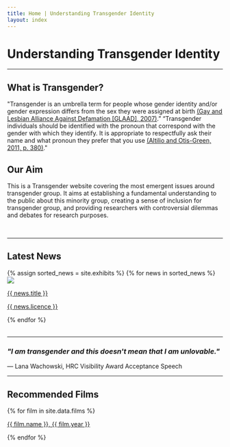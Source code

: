 ```yaml
---
title: Home | Understanding Transgender Identity
layout: index
---
```


<div class="heading">
    <h1> Understanding Transgender Identity</h1>
</div>

<hr>

<div class="paracontainer">
    <div class="subheading">
        <h2> What is Transgender? </h2>
        <p>"Transgender is an umbrella term for people whose gender identity and/or gender expression differs from the sex they were assigned at birth <a class="citation" href="https://www.glaad.org/reference/transgender"><u>(Gay and Lesbian Alliance Against Defamation [GLAAD], 2007)</u></a>.”  “Transgender individuals should be identified with the pronoun that correspond with the gender with which they identify. It is appropriate to respectfully ask their name and what pronoun they prefer that you use <a class="citation" href="https://books.google.com/books?hl=en&lr=&id=XS3XJL_RGIgC&oi=fnd&pg=PP1&dq=Altilio,+Terry%3B+Otis-Green,+Shirley+(2011).+Oxford+Textbook+of+Palliative+Social+Work.+Oxford+University+Press.+p.+380.&ots=ak946C8Tcx&sig=ZK8zOWrvE99ZOQB2ZUVTUdUf1MM"><u>(Altilio and Otis-Green, 2011, p. 380)</u></a>."</p>
    </div>
     <div class="subheading">
        <h2> Our Aim </h2>
        <p>This is a Transgender website covering the most emergent issues around transgender group. It aims at establishing a fundamental understanding to the public about this minority group, creating a sense of inclusion for transgender group, and providing researchers with controversial dilemmas and debates for research purposes.</p>
     </div>
</div>
<br>
<hr>

<div class="subheading1">
    <h2> Latest News </h2>
</div>

<div id = "news-container">
  {% assign sorted_news = site.exhibits %}
  {% for news in sorted_news %}
    <div class = "news-cell">
      <a class="news-image" href = "{{ news.news-url }}"><img src="{{ news.image-url }}" class="news-picture"></a>
      <br>
      <p><a class="citation" href = "{{ news.news-url }}">{{ news.title }}</a></p>
      <p><a href="{{ news.licence-url }}">{{ news.licence }}</a></p>
    </div>
  {% endfor %}
</div>
<br>
<hr>

<div class="subheading1">
    <h3> <i>"I am transgender and this doesn't mean that I am unlovable."</i> </h3>
    <p> — Lana Wachowski, HRC Visibility Award Acceptance Speech </p>
</div>
<hr>


<div class="subheading1">
    <h2> Recommended Films </h2>
</div>

<div class="defaultcontainer">
    {% for film in site.data.films %}
    <p><a href="{{ film.homepage }}">{{ film.name }}, {{ film.year }}</a></p>
    {% endfor %}
</div>

